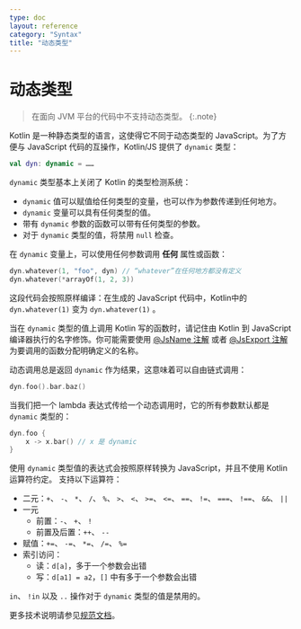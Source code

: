 ```yaml
---
type: doc
layout: reference
category: "Syntax"
title: "动态类型"
---
```


# 动态类型

> 在面向 JVM 平台的代码中不支持动态类型。
{:.note}

Kotlin 是一种静态类型的语言，这使得它不同于动态类型的 JavaScript。为了方便与 JavaScript 代码的互操作，Kotlin/JS 提供了 `dynamic` 类型：


```kotlin
val dyn: dynamic = ……
```


`dynamic` 类型基本上关闭了 Kotlin 的类型检测系统：

  - `dynamic` 值可以赋值给任何类型的变量，也可以作为参数传递到任何地方。
  - `dynamic` 变量可以具有任何类型的值。
  - 带有 `dynamic` 参数的函数可以带有任何类型的参数。
  - 对于 `dynamic` 类型的值，将禁用 `null` 检查。

在 `dynamic` 变量上，可以使用任何参数调用 **任何** 属性或函数：


```kotlin
dyn.whatever(1, "foo", dyn) // “whatever”在任何地方都没有定义
dyn.whatever(*arrayOf(1, 2, 3))
```


这段代码会按照原样编译：在生成的 JavaScript 代码中，Kotlin中的 `dyn.whatever(1)` 变为 `dyn.whatever(1)`
。

当在 `dynamic` 类型的值上调用 Kotlin 写的函数时，请记住由
Kotlin 到 JavaScript 编译器执行的名字修饰。你可能需要使用 [@JsName 注解](js-to-kotlin-interop.html#jsname-注解) 或者 [@JsExport 注解](js-to-kotlin-interop.html#jsexport-annotation)为要调用的函数分配明确定义的名称。

动态调用总是返回 `dynamic` 作为结果，这意味着可以自由链式调用：


```kotlin
dyn.foo().bar.baz()
```


当我们把一个 lambda 表达式传给一个动态调用时，它的所有参数默认都是 `dynamic` 类型的：


```kotlin
dyn.foo {
    x -> x.bar() // x 是 dynamic
}
```


使用 `dynamic` 类型值的表达式会按照原样转换为 JavaScript，并且不使用 Kotlin 运算符约定。
支持以下运算符：

* 二元：`+`、 `-`、 `*`、 `/`、 `%`、 `>`、 `<`、 `>=`、 `<=`、 `==`、 `!=`、 `===`、 `!==`、 `&&`、 `||`
* 一元
    * 前置：`-`、 `+`、 `!`
    * 前置及后置：`++`、 `--`
* 赋值：`+=`、 `-=`、 `*=`、 `/=`、 `%=`
* 索引访问：
    * 读：`d[a]`，多于一个参数会出错
    * 写：`d[a1] = a2`，`[]` 中有多于一个参数会出错

`in`、 `!in` 以及 `..` 操作对于 `dynamic` 类型的值是禁用的。

更多技术说明请参见[规范文档](https://github.com/JetBrains/kotlin/blob/master/spec-docs/dynamic-types.md)。
